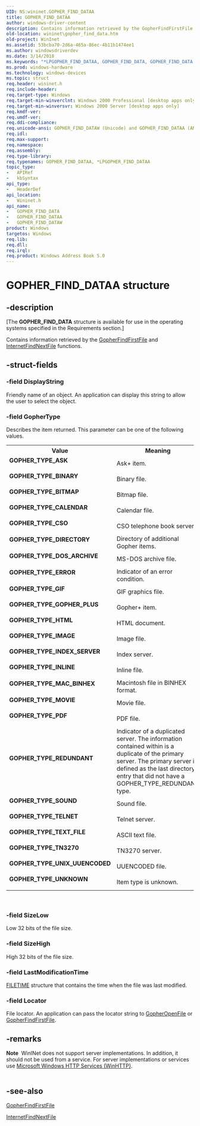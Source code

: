```yaml
---
UID: NS:wininet.GOPHER_FIND_DATAA
title: GOPHER_FIND_DATAA
author: windows-driver-content
description: Contains information retrieved by the GopherFindFirstFile and InternetFindNextFile functions.
old-location: wininet\gopher_find_data.htm
old-project: WinInet
ms.assetid: 53bcba70-2d6a-465a-86ec-4b11b1474ee1
ms.author: windowsdriverdev
ms.date: 3/14/2018
ms.keywords: "*LPGOPHER_FIND_DATAA, GOPHER_FIND_DATA, GOPHER_FIND_DATA structure [WinINet], GOPHER_FIND_DATAA, GOPHER_FIND_DATAW, GOPHER_TYPE_ASK, GOPHER_TYPE_BINARY, GOPHER_TYPE_BITMAP, GOPHER_TYPE_CALENDAR, GOPHER_TYPE_CSO, GOPHER_TYPE_DIRECTORY, GOPHER_TYPE_DOS_ARCHIVE, GOPHER_TYPE_ERROR, GOPHER_TYPE_GIF, GOPHER_TYPE_GOPHER_PLUS, GOPHER_TYPE_HTML, GOPHER_TYPE_IMAGE, GOPHER_TYPE_INDEX_SERVER, GOPHER_TYPE_INLINE, GOPHER_TYPE_MAC_BINHEX, GOPHER_TYPE_MOVIE, GOPHER_TYPE_PDF, GOPHER_TYPE_REDUNDANT, GOPHER_TYPE_SOUND, GOPHER_TYPE_TELNET, GOPHER_TYPE_TEXT_FILE, GOPHER_TYPE_TN3270, GOPHER_TYPE_UNIX_UUENCODED, GOPHER_TYPE_UNKNOWN, LPGOPHER_FIND_DATA, LPGOPHER_FIND_DATA structure pointer [WinINet], _win32_gopher_find_data, wininet.gopher_find_data, wininet/GOPHER_FIND_DATA, wininet/GOPHER_FIND_DATAA, wininet/GOPHER_FIND_DATAW, wininet/LPGOPHER_FIND_DATA"
ms.prod: windows-hardware
ms.technology: windows-devices
ms.topic: struct
req.header: wininet.h
req.include-header: 
req.target-type: Windows
req.target-min-winverclnt: Windows 2000 Professional [desktop apps only]
req.target-min-winversvr: Windows 2000 Server [desktop apps only]
req.kmdf-ver: 
req.umdf-ver: 
req.ddi-compliance: 
req.unicode-ansi: GOPHER_FIND_DATAW (Unicode) and GOPHER_FIND_DATAA (ANSI)
req.idl: 
req.max-support: 
req.namespace: 
req.assembly: 
req.type-library: 
req.typenames: GOPHER_FIND_DATAA, *LPGOPHER_FIND_DATAA
topic_type:
-	APIRef
-	kbSyntax
api_type:
-	HeaderDef
api_location:
-	Wininet.h
api_name:
-	GOPHER_FIND_DATA
-	GOPHER_FIND_DATAA
-	GOPHER_FIND_DATAW
product: Windows
targetos: Windows
req.lib: 
req.dll: 
req.irql: 
req.product: Windows Address Book 5.0
---
```


# GOPHER_FIND_DATAA structure


## -description


<p class="CCE_Message">[The <b>GOPHER_FIND_DATA</b> structure is available for use in the operating systems specified in the Requirements section.]

Contains information retrieved by the 
<a href="https://msdn.microsoft.com/801dc601-9d1d-4f7d-acf0-b36ea2314d70">GopherFindFirstFile</a> and 
<a href="https://msdn.microsoft.com/7c53e399-b8a5-4cc0-9ef6-88d9a525d87f">InternetFindNextFile</a> functions.


## -struct-fields




### -field DisplayString

Friendly name of an object. An application can display this string to allow the user to select the object.


### -field GopherType

Describes the item returned. This parameter can be one of the following values.

<table>
<tr>
<th>Value</th>
<th>Meaning</th>
</tr>
<tr>
<td width="40%"><a id="GOPHER_TYPE_ASK"></a><a id="gopher_type_ask"></a><dl>
<dt><b>GOPHER_TYPE_ASK</b></dt>
</dl>
</td>
<td width="60%">
Ask+ item. 

</td>
</tr>
<tr>
<td width="40%"><a id="GOPHER_TYPE_BINARY"></a><a id="gopher_type_binary"></a><dl>
<dt><b>GOPHER_TYPE_BINARY</b></dt>
</dl>
</td>
<td width="60%">
Binary file. 

</td>
</tr>
<tr>
<td width="40%"><a id="GOPHER_TYPE_BITMAP"></a><a id="gopher_type_bitmap"></a><dl>
<dt><b>GOPHER_TYPE_BITMAP</b></dt>
</dl>
</td>
<td width="60%">
Bitmap file. 

</td>
</tr>
<tr>
<td width="40%"><a id="GOPHER_TYPE_CALENDAR"></a><a id="gopher_type_calendar"></a><dl>
<dt><b>GOPHER_TYPE_CALENDAR</b></dt>
</dl>
</td>
<td width="60%">
Calendar file. 

</td>
</tr>
<tr>
<td width="40%"><a id="GOPHER_TYPE_CSO"></a><a id="gopher_type_cso"></a><dl>
<dt><b>GOPHER_TYPE_CSO</b></dt>
</dl>
</td>
<td width="60%">
CSO telephone book server. 

</td>
</tr>
<tr>
<td width="40%"><a id="GOPHER_TYPE_DIRECTORY"></a><a id="gopher_type_directory"></a><dl>
<dt><b>GOPHER_TYPE_DIRECTORY</b></dt>
</dl>
</td>
<td width="60%">
Directory of additional Gopher items. 

</td>
</tr>
<tr>
<td width="40%"><a id="GOPHER_TYPE_DOS_ARCHIVE"></a><a id="gopher_type_dos_archive"></a><dl>
<dt><b>GOPHER_TYPE_DOS_ARCHIVE</b></dt>
</dl>
</td>
<td width="60%">
MS-DOS archive file. 

</td>
</tr>
<tr>
<td width="40%"><a id="GOPHER_TYPE_ERROR"></a><a id="gopher_type_error"></a><dl>
<dt><b>GOPHER_TYPE_ERROR</b></dt>
</dl>
</td>
<td width="60%">
Indicator of an error condition. 

</td>
</tr>
<tr>
<td width="40%"><a id="GOPHER_TYPE_GIF"></a><a id="gopher_type_gif"></a><dl>
<dt><b>GOPHER_TYPE_GIF</b></dt>
</dl>
</td>
<td width="60%">
GIF graphics file. 

</td>
</tr>
<tr>
<td width="40%"><a id="GOPHER_TYPE_GOPHER_PLUS"></a><a id="gopher_type_gopher_plus"></a><dl>
<dt><b>GOPHER_TYPE_GOPHER_PLUS</b></dt>
</dl>
</td>
<td width="60%">
Gopher+ item. 

</td>
</tr>
<tr>
<td width="40%"><a id="GOPHER_TYPE_HTML"></a><a id="gopher_type_html"></a><dl>
<dt><b>GOPHER_TYPE_HTML</b></dt>
</dl>
</td>
<td width="60%">
HTML document. 

</td>
</tr>
<tr>
<td width="40%"><a id="GOPHER_TYPE_IMAGE"></a><a id="gopher_type_image"></a><dl>
<dt><b>GOPHER_TYPE_IMAGE</b></dt>
</dl>
</td>
<td width="60%">
Image file. 

</td>
</tr>
<tr>
<td width="40%"><a id="GOPHER_TYPE_INDEX_SERVER"></a><a id="gopher_type_index_server"></a><dl>
<dt><b>GOPHER_TYPE_INDEX_SERVER</b></dt>
</dl>
</td>
<td width="60%">
Index server. 

</td>
</tr>
<tr>
<td width="40%"><a id="GOPHER_TYPE_INLINE"></a><a id="gopher_type_inline"></a><dl>
<dt><b>GOPHER_TYPE_INLINE</b></dt>
</dl>
</td>
<td width="60%">
Inline file. 

</td>
</tr>
<tr>
<td width="40%"><a id="GOPHER_TYPE_MAC_BINHEX"></a><a id="gopher_type_mac_binhex"></a><dl>
<dt><b>GOPHER_TYPE_MAC_BINHEX</b></dt>
</dl>
</td>
<td width="60%">
Macintosh file in BINHEX format. 

</td>
</tr>
<tr>
<td width="40%"><a id="GOPHER_TYPE_MOVIE"></a><a id="gopher_type_movie"></a><dl>
<dt><b>GOPHER_TYPE_MOVIE</b></dt>
</dl>
</td>
<td width="60%">
Movie file. 

</td>
</tr>
<tr>
<td width="40%"><a id="GOPHER_TYPE_PDF"></a><a id="gopher_type_pdf"></a><dl>
<dt><b>GOPHER_TYPE_PDF</b></dt>
</dl>
</td>
<td width="60%">
PDF file. 

</td>
</tr>
<tr>
<td width="40%"><a id="GOPHER_TYPE_REDUNDANT"></a><a id="gopher_type_redundant"></a><dl>
<dt><b>GOPHER_TYPE_REDUNDANT</b></dt>
</dl>
</td>
<td width="60%">
Indicator of a duplicated server. The information contained within is a duplicate of the primary server. The primary server is defined as the last directory entry that did not have a GOPHER_TYPE_REDUNDANT type. 

</td>
</tr>
<tr>
<td width="40%"><a id="GOPHER_TYPE_SOUND"></a><a id="gopher_type_sound"></a><dl>
<dt><b>GOPHER_TYPE_SOUND</b></dt>
</dl>
</td>
<td width="60%">
Sound file. 

</td>
</tr>
<tr>
<td width="40%"><a id="GOPHER_TYPE_TELNET"></a><a id="gopher_type_telnet"></a><dl>
<dt><b>GOPHER_TYPE_TELNET</b></dt>
</dl>
</td>
<td width="60%">
Telnet server. 

</td>
</tr>
<tr>
<td width="40%"><a id="GOPHER_TYPE_TEXT_FILE"></a><a id="gopher_type_text_file"></a><dl>
<dt><b>GOPHER_TYPE_TEXT_FILE</b></dt>
</dl>
</td>
<td width="60%">
ASCII text file. 

</td>
</tr>
<tr>
<td width="40%"><a id="GOPHER_TYPE_TN3270"></a><a id="gopher_type_tn3270"></a><dl>
<dt><b>GOPHER_TYPE_TN3270</b></dt>
</dl>
</td>
<td width="60%">
TN3270 server. 

</td>
</tr>
<tr>
<td width="40%"><a id="GOPHER_TYPE_UNIX_UUENCODED"></a><a id="gopher_type_unix_uuencoded"></a><dl>
<dt><b>GOPHER_TYPE_UNIX_UUENCODED</b></dt>
</dl>
</td>
<td width="60%">
UUENCODED file. 

</td>
</tr>
<tr>
<td width="40%"><a id="GOPHER_TYPE_UNKNOWN"></a><a id="gopher_type_unknown"></a><dl>
<dt><b>GOPHER_TYPE_UNKNOWN</b></dt>
</dl>
</td>
<td width="60%">
Item type is unknown. 

</td>
</tr>
</table>
 


### -field SizeLow

Low 32 bits of the file size. 


### -field SizeHigh

High 32 bits of the file size. 


### -field LastModificationTime


<a href="https://msdn.microsoft.com/9baf8a0e-59e3-4fbd-9616-2ec9161520d1">FILETIME</a> structure that contains the time when the file was last modified. 


### -field Locator

File locator. An application can pass the locator string to 
<a href="https://msdn.microsoft.com/2731d573-f981-48ce-a306-bb7e295cefc6">GopherOpenFile</a> or 
<a href="https://msdn.microsoft.com/801dc601-9d1d-4f7d-acf0-b36ea2314d70">GopherFindFirstFile</a>. 


## -remarks



<div class="alert"><b>Note</b>  WinINet does not support server implementations. In addition, it should not be used from a service.  For server implementations or services use <a href="https://msdn.microsoft.com/354ab65d-5e46-451d-b36b-2f8166a1a048">Microsoft Windows HTTP Services (WinHTTP)</a>.</div>
<div> </div>



## -see-also




<a href="https://msdn.microsoft.com/801dc601-9d1d-4f7d-acf0-b36ea2314d70">GopherFindFirstFile</a>



<a href="https://msdn.microsoft.com/7c53e399-b8a5-4cc0-9ef6-88d9a525d87f">InternetFindNextFile</a>
 

 

